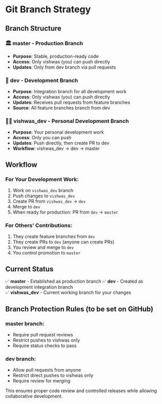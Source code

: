 # Git Branch Strategy

## Branch Structure

### 🏛️ **master** - Production Branch
- **Purpose**: Stable, production-ready code
- **Access**: Only vishwas (you) can push directly
- **Updates**: Only from dev branch via pull requests

### 🔧 **dev** - Development Branch  
- **Purpose**: Integration branch for all development work
- **Access**: Only vishwas (you) can push directly
- **Updates**: Receives pull requests from feature branches
- **Source**: All feature branches branch from dev

### 👨‍💻 **vishwas_dev** - Personal Development Branch
- **Purpose**: Your personal development work
- **Access**: Only you can push
- **Updates**: Push directly, then create PR to dev
- **Workflow**: vishwas_dev → dev → master

## Workflow

### For Your Development Work:
1. Work on `vishwas_dev` branch
2. Push changes to `vishwas_dev`
3. Create PR from `vishwas_dev` → `dev`
4. Merge to `dev`
5. When ready for production: PR from `dev` → `master`

### For Others' Contributions:
1. They create feature branches from `dev`
2. They create PRs to `dev` (anyone can create PRs)
3. You review and merge to `dev`
4. You control promotion to `master`

## Current Status

✅ **master** - Established as production branch
✅ **dev** - Created as development integration branch  
✅ **vishwas_dev** - Current working branch for your changes

## Branch Protection Rules (to be set on GitHub)

### master branch:
- Require pull request reviews
- Restrict pushes to vishwas only
- Require status checks to pass

### dev branch:
- Allow pull requests from anyone
- Restrict direct pushes to vishwas only
- Require review for merging

This ensures proper code review and controlled releases while allowing collaborative development.
